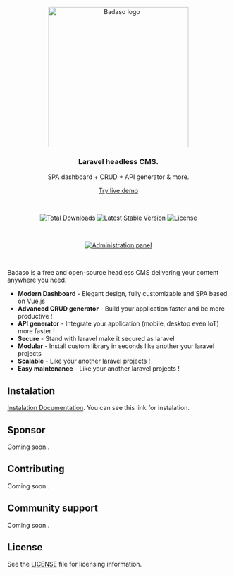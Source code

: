 <p align="center">
  <a href="https://badaso-docs.uatech.co.id/">
    <img src="https://i.ibb.co/M84RfhZ/Badaso-1.png" width="318px" alt="Badaso logo" />
  </a>
</p>
<h3 align="center">Laravel headless CMS.</h3>
<p align="center">SPA dashboard + CRUD + API generator & more.</p>
<p align="center"><a href="https://badaso-demo.uatech.co.id/admin-panel/login">Try live demo</a></p>
<br />

<p align="center">
<a href="https://packagist.org/packages/uasoft-indonesia/badaso"><img src="https://img.shields.io/packagist/dt/uasoft-indonesia/badaso" alt="Total Downloads"></a>
<a href="https://packagist.org/packages/uasoft-indonesia/badaso"><img src="https://img.shields.io/packagist/v/uasoft-indonesia/badaso" alt="Latest Stable Version"></a>
<a href="https://packagist.org/packages/uasoft-indonesia/badaso"><img src="https://img.shields.io/packagist/l/uasoft-indonesia/badaso" alt="License"></a>
</p>


<br>

<p align="center">
  <a href="https://badaso-docs.uatech.co.id/">
    <img src="https://i.ibb.co/f8yLw9F/screencapture-badaso-demo-uatech-co-id-admin-panel-crud-2021-03-17-08-58-57-1.png" alt="Administration panel" />
  </a>
</p>

<br>

Badaso is a free and open-source headless CMS delivering your content anywhere you need.

- **Modern Dashboard** - Elegant design, fully customizable and SPA based on Vue.js
- **Advanced CRUD generator** - Build your application faster and be more productive !
- **API generator** - Integrate your application (mobile, desktop even IoT) more faster !
- **Secure** - Stand with laravel make it secured as laravel
- **Modular** - Install custom library in seconds like another your laravel projects
- **Scalable** - Like your another laravel projects !
- **Easy maintenance** - Like your another laravel projects !

## Instalation

<a href="https://badaso-docs.uatech.co.id/docs/en/getting-started/installation/" target="_blank">Instalation Documentation</a>. You can see this link for instalation.

## Sponsor

Coming soon..


## Contributing

Coming soon..


## Community support

Coming soon..


## License

See the [LICENSE](./LICENSE) file for licensing information.

